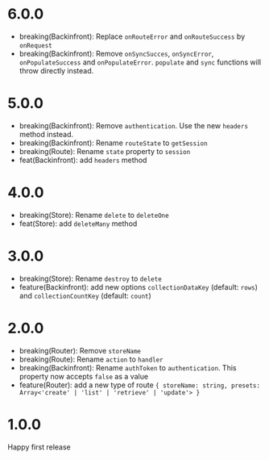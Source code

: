 
# 6.0.0

- breaking(Backinfront): Replace `onRouteError` and `onRouteSuccess` by `onRequest`
- breaking(Backinfront): Remove `onSyncSucces`, `onSyncError`, `onPopulateSuccess` and `onPopulateError`. `populate` and `sync` functions will throw directly instead.

# 5.0.0

- breaking(Backinfront): Remove `authentication`. Use the new `headers` method instead.
- breaking(Backinfront): Rename `routeState` to `getSession`
- breaking(Route): Rename `state` property to `session`
- feat(Backinfront): add `headers` method

# 4.0.0

- breaking(Store): Rename `delete` to `deleteOne`
- feat(Store): add `deleteMany` method

# 3.0.0

- breaking(Store): Rename `destroy` to `delete`
- feature(Backinfront): add new options `collectionDataKey` (default: `rows`) and `collectionCountKey` (default: `count`)

# 2.0.0

- breaking(Router): Remove `storeName`
- breaking(Route): Rename `action` to `handler`
- breaking(Backinfront): Rename `authToken` to `authentication`. This property now accepts `false` as a value
- feature(Router): add a new type of route `{ storeName: string, presets: Array<'create' | 'list' | 'retrieve' | 'update'> }`

# 1.0.0

Happy first release
